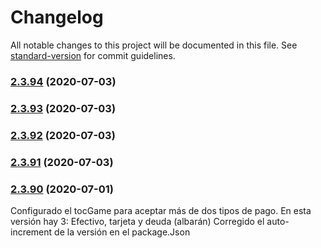 # Changelog

All notable changes to this project will be documented in this file. See [standard-version](https://github.com/conventional-changelog/standard-version) for commit guidelines.

### [2.3.94](https://github.com/dobleamarilla/tocGameV2/compare/v2.3.93...v2.3.94) (2020-07-03)

### [2.3.93](https://github.com/dobleamarilla/tocGameV2/compare/v2.3.92...v2.3.93) (2020-07-03)

### [2.3.92](https://github.com/dobleamarilla/tocGameV2/compare/v2.3.91...v2.3.92) (2020-07-03)

### [2.3.91](https://github.com/dobleamarilla/tocGameV2/compare/v2.3.88...v2.3.91) (2020-07-03)

### [2.3.90](https://github.com/dobleamarilla/tocGameV2/compare/v2.3.89...v2.3.90) (2020-07-01)

Configurado el tocGame para aceptar más de dos tipos de pago. En esta versión hay 3: Efectivo, tarjeta y deuda (albarán)
Corregido el auto-increment de la versión en el package.Json